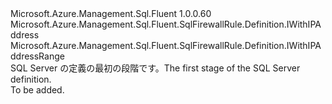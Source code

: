 <Type Name="IBlank" FullName="Microsoft.Azure.Management.Sql.Fluent.SqlFirewallRule.Definition.IBlank">
  <TypeSignature Language="C#" Value="public interface IBlank : Microsoft.Azure.Management.Sql.Fluent.SqlFirewallRule.Definition.IWithIPAddress, Microsoft.Azure.Management.Sql.Fluent.SqlFirewallRule.Definition.IWithIPAddressRange" />
  <TypeSignature Language="ILAsm" Value=".class public interface auto ansi abstract IBlank implements class Microsoft.Azure.Management.Sql.Fluent.SqlFirewallRule.Definition.IWithIPAddress, class Microsoft.Azure.Management.Sql.Fluent.SqlFirewallRule.Definition.IWithIPAddressRange" />
  <TypeSignature Language="DocId" Value="T:Microsoft.Azure.Management.Sql.Fluent.SqlFirewallRule.Definition.IBlank" />
  <TypeSignature Language="VB.NET" Value="Public Interface IBlank&#xA;Implements IWithIPAddress, IWithIPAddressRange" />
  <TypeSignature Language="F#" Value="type IBlank = interface&#xA;    interface IWithIPAddressRange&#xA;    interface IWithIPAddress" />
  <AssemblyInfo>
    <AssemblyName>Microsoft.Azure.Management.Sql.Fluent</AssemblyName>
    <AssemblyVersion>1.0.0.60</AssemblyVersion>
  </AssemblyInfo>
  <Interfaces>
    <Interface>
      <InterfaceName>Microsoft.Azure.Management.Sql.Fluent.SqlFirewallRule.Definition.IWithIPAddress</InterfaceName>
    </Interface>
    <Interface>
      <InterfaceName>Microsoft.Azure.Management.Sql.Fluent.SqlFirewallRule.Definition.IWithIPAddressRange</InterfaceName>
    </Interface>
  </Interfaces>
  <Docs>
    <summary>
            <span data-ttu-id="8f0e6-101">SQL Server の定義の最初の段階です。</span><span class="sxs-lookup"><span data-stu-id="8f0e6-101">The first stage of the SQL Server definition.</span></span>
            </summary>
    <remarks>To be added.</remarks>
  </Docs>
  <Members />
</Type>